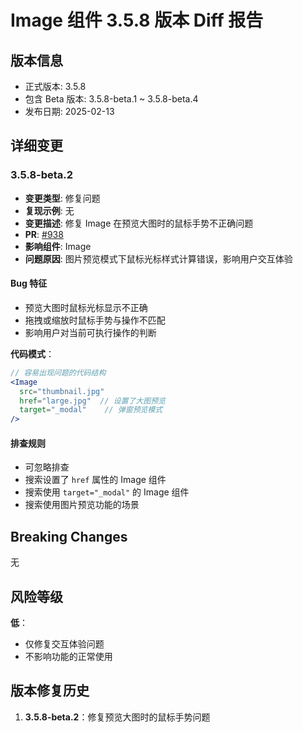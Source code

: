 # Image 组件 3.5.8 版本 Diff 报告

## 版本信息
- 正式版本: 3.5.8
- 包含 Beta 版本: 3.5.8-beta.1 ~ 3.5.8-beta.4
- 发布日期: 2025-02-13

## 详细变更

### 3.5.8-beta.2
- **变更类型**: 修复问题
- **复现示例**: 无
- **变更描述**: 修复 Image 在预览大图时的鼠标手势不正确问题
- **PR**: [#938](https://github.com/sheinsight/shineout-next/pull/938)
- **影响组件**: Image
- **问题原因**: 图片预览模式下鼠标光标样式计算错误，影响用户交互体验

#### Bug 特征
- 预览大图时鼠标光标显示不正确
- 拖拽或缩放时鼠标手势与操作不匹配
- 影响用户对当前可执行操作的判断

**代码模式**：
```jsx
// 容易出现问题的代码结构
<Image 
  src="thumbnail.jpg"
  href="large.jpg"  // 设置了大图预览
  target="_modal"    // 弹窗预览模式
/>
```

#### 排查规则
- 可忽略排查
- 搜索设置了 `href` 属性的 Image 组件
- 搜索使用 `target="_modal"` 的 Image 组件
- 搜索使用图片预览功能的场景

## Breaking Changes

无

## 风险等级

**低**：
- 仅修复交互体验问题
- 不影响功能的正常使用

## 版本修复历史

1. **3.5.8-beta.2**：修复预览大图时的鼠标手势问题
